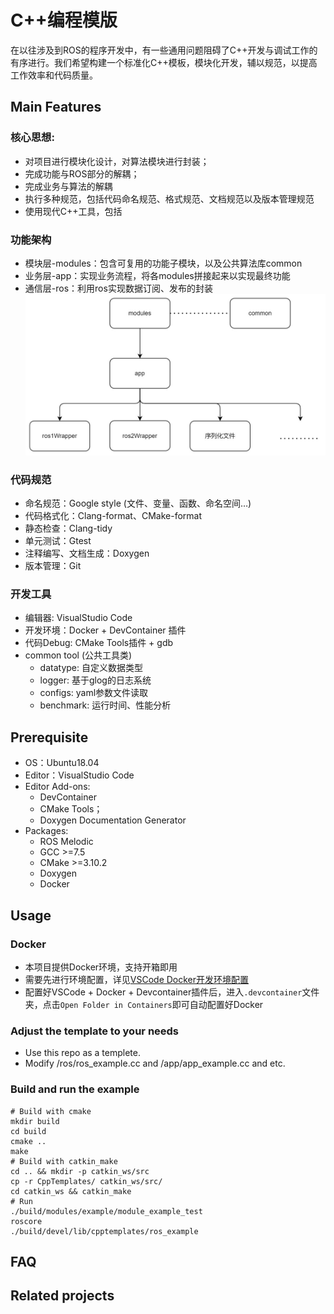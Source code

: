 # C++编程模版
    
在以往涉及到ROS的程序开发中，有一些通用问题阻碍了C++开发与调试工作的有序进行。我们希望构建一个标准化C++模板，模块化开发，辅以规范，以提高工作效率和代码质量。

## Main Features

### 核心思想:
+ 对项目进行模块化设计，对算法模块进行封装；
+ 完成功能与ROS部分的解耦；
+ 完成业务与算法的解耦
+ 执行多种规范，包括代码命名规范、格式规范、文档规范以及版本管理规范
+ 使用现代C++工具，包括

### 功能架构
 + 模块层-modules：包含可复用的功能子模块，以及公共算法库common
 + 业务层-app：实现业务流程，将各modules拼接起来以实现最终功能
 + 通信层-ros：利用ros实现数据订阅、发布的封装
 ![image](https://github.com/Arthurshen926/CppTemplates/blob/main/%E6%B5%81%E7%A8%8B%E5%9B%BE.jpg?raw=true)

### 代码规范
+ 命名规范：Google style  (文件、变量、函数、命名空间…)
+ 代码格式化：Clang-format、CMake-format
+ 静态检查：Clang-tidy
+ 单元测试：Gtest
+ 注释编写、文档生成：Doxygen
+ 版本管理：Git
### 开发工具
+ 编辑器: VisualStudio Code
+ 开发环境：Docker + DevContainer 插件
+ 代码Debug: CMake Tools插件 + gdb
+ common tool (公共工具类)
    + datatype: 自定义数据类型
    + logger: 基于glog的日志系统
    + configs: yaml参数文件读取  
    + benchmark: 运行时间、性能分析

## Prerequisite
+ OS：Ubuntu18.04
+ Editor：VisualStudio Code
+ Editor Add-ons: 
    + DevContainer
    + CMake  Tools；
    + Doxygen  Documentation Generator
+ Packages:
    + ROS Melodic
    + GCC >=7.5
    + CMake >=3.10.2
    + Doxygen
    + Docker
## Usage

### Docker
+ 本项目提供Docker环境，支持开箱即用
+ 需要先进行环境配置，详见[VSCode Docker开发环境配置](https://marketplace.visualstudio.com/items?itemName=ms-vscode-remote.remote-containers)
+ 配置好VSCode + Docker + Devcontainer插件后，进入`.devcontainer`文件夹，点击`Open Folder in Containers`即可自动配置好Docker
### Adjust the template to your needs
+ Use this repo as a templete.
+ Modify /ros/ros_example.cc and /app/app_example.cc and etc.


### Build and run the example
```
# Build with cmake
mkdir build
cd build
cmake ..
make
# Build with catkin_make
cd .. && mkdir -p catkin_ws/src
cp -r CppTemplates/ catkin_ws/src/
cd catkin_ws && catkin_make
# Run
./build/modules/example/module_example_test
roscore
./build/devel/lib/cpptemplates/ros_example
```


## FAQ
## Related projects




